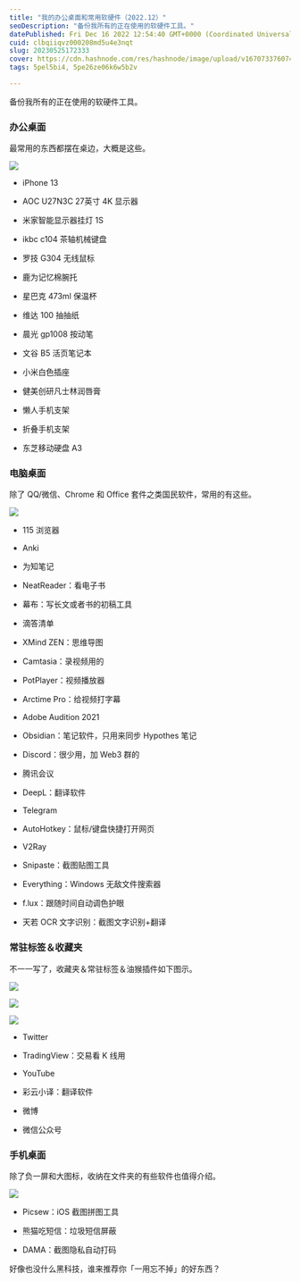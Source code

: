 ```yaml
---
title: "我的办公桌面和常用软硬件（2022.12）"
seoDescription: "备份我所有的正在使用的软硬件工具。"
datePublished: Fri Dec 16 2022 12:54:40 GMT+0000 (Coordinated Universal Time)
cuid: clbqiiqvz000208md5u4e3nqt
slug: 20230525172333
cover: https://cdn.hashnode.com/res/hashnode/image/upload/v1670733760749/E97FKMhKq.jpg
tags: 5pel5bi4, 5pe26ze06k6w5b2v

---
```


备份我所有的正在使用的软硬件工具。

### **办公桌面**

最常用的东西都摆在桌边，大概是这些。

![](https://cdn.hashnode.com/res/hashnode/image/upload/v1670733540646/-lQ4SfLBu.jpg)

*   iPhone 13
    
*   AOC U27N3C 27英寸 4K 显示器
    
*   米家智能显示器挂灯 1S
    
*   ikbc c104 茶轴机械键盘
    
*   罗技 G304 无线鼠标
    
*   鹿为记忆棉腕托
    
*   星巴克 473ml 保温杯
    
*   维达 100 抽抽纸
    
*   晨光 gp1008 按动笔
    
*   文谷 B5 活页笔记本
    
*   小米白色插座
    
*   健美创研凡士林润唇膏
    
*   懒人手机支架
    
*   折叠手机支架
    
*   东芝移动硬盘 A3
    

### **电脑桌面**

除了 QQ/微信、Chrome 和 Office 套件之类国民软件，常用的有这些。

![](https://cdn.hashnode.com/res/hashnode/image/upload/v1670733556916/PCcZ6b8W7.png)

*   115 浏览器
    
*   Anki
    
*   为知笔记
    
*   NeatReader：看电子书
    
*   幕布：写长文或者书的初稿工具
    
*   滴答清单
    
*   XMind ZEN：思维导图
    
*   Camtasia：录视频用的
    
*   PotPlayer：视频播放器
    
*   Arctime Pro：给视频打字幕
    
*   Adobe Audition 2021
    
*   Obsidian：笔记软件，只用来同步 Hypothes 笔记
    
*   Discord：很少用，加 Web3 群的
    
*   腾讯会议
    
*   DeepL：翻译软件
    
*   Telegram
    
*   AutoHotkey：鼠标/键盘快捷打开网页
    
*   V2Ray
    
*   Snipaste：截图贴图工具
    
*   Everything：Windows 无敌文件搜索器
    
*   f.lux：跟随时间自动调色护眼
    
*   天若 OCR 文字识别：截图文字识别+翻译
    

### **常驻标签＆收藏夹**

不一一写了，收藏夹＆常驻标签＆油猴插件如下图示。

![](https://cdn.hashnode.com/res/hashnode/image/upload/v1670733577335/Q78yLMQRS.png)

![](https://cdn.hashnode.com/res/hashnode/image/upload/v1670733571716/DYY7YJQ96.png)

![](https://cdn.hashnode.com/res/hashnode/image/upload/v1670733596377/yeXA1JEeP.png)

*   Twitter
    
*   TradingView：交易看 K 线用
    
*   YouTube
    
*   彩云小译：翻译软件
    
*   微博
    
*   微信公众号
    

### **手机桌面**

除了负一屏和大图标，收纳在文件夹的有些软件也值得介绍。

![](https://cdn.hashnode.com/res/hashnode/image/upload/v1670733742010/FsCjuIugj.png)

*   Picsew：iOS 截图拼图工具
    
*   熊猫吃短信：垃圾短信屏蔽
    
*   DAMA：截图隐私自动打码
    

好像也没什么黑科技，谁来推荐你「一用忘不掉」的好东西？​